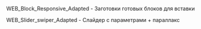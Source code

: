 WEB_Block_Responsive_Adapted - Заготовки готовых блоков для вставки

WEB_Slider_swiper_Adapted - Слайдер с параметрами + параллакс
